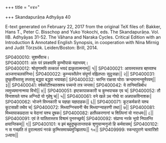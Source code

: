+++
title = "०४०"

+++
Skandapurāṇa Adhyāya 40

E-text generated on February 22, 2017 from the original TeX files of: Bakker, Hans T., Peter C. Bisschop and Yuko Yokochi, eds. The Skandapurāṇa. Vol. IIB. Adhyāyas 31-52. The Vāhana and Naraka Cycles. Critical Edition with an Introduction & Annotated English Synopsis, in cooperation with Nina Mirnig and Judit Törzsök. Leiden/Boston: Brill, 2014.

SP0400010: सुशर्मोवाच।  
SP0400011: अतः परं प्रवक्ष्यामि कुम्भीपाकं महाभयम्।  
SP0400012: श्रोतॄणामपि तत्कालं भयदं ह्यकृतात्मनाम्|| १||
SP0400021: आयस्यस्तत्र बह्व्यश्च अञ्जनाचलसंनिभाः|
SP0400022: कुम्भ्यस्तैलेन संपूर्णा वह्नितप्ताः सुदुःसहाः|| २||
SP0400031: दुष्कृतींस्तासु तप्तासु बद्ध्वा बद्ध्वा भयावहाः|
SP0400032: चरन्ति राक्षसा घोराः क्रन्दमानान्सुभैरवम्|| ३||
SP0400041: वर्षकोटीश्चतस्रश्च पच्यन्ते तत्र जन्तवः|
SP0400042: ये तानिमान्निबोध त्वमुच्यमानान्मया विभो|| ४||
SP0400051: इष्टकापाककारी च कुम्भपाचक एव च|
SP0400052: तौ विनाशयते यश्च अग्निदो यो गृहेषु च|| ५||
SP0400061: वने खले ऽथ गोष्ठे वा अन्नपाकविनाशकः|
SP0400062: भोजने विघ्नकारी च यज्ञहा यज्ञदाहकः|| ६||
SP0400071: कूटकर्मकरो यश्च कूटसाक्षी तथैव च|
SP0400072: मिथ्याग्निचयनी चैव मिथ्याग्न्याहरणी तथा|| ७||
SP0400081: मिथ्यापाकप्रदाता च वेदानां यश्च दूषकः|
SP0400082: हर्तोपकरणानां च शिल्पिनां यो नराधमः|| ८||
SP0400091: एवं ते यातितास्तत्र विश्रामं पुनरुच्छ्रये|
SP0400092: संप्राप्य नरके भूयो निपतन्ति क्षयान्तिकम्|| ९||
SP0400101: य इमं बहुदुष्कृतान्तपाकं शृणुयान्मनुजो हि कर्मवासम्|
SP0400102: न स गच्छति तं दुरात्मतापं नरकं कुम्भिसमाख्यमुज्झिताघः|| १०||
SP0409999: स्कन्दपुराणे चत्वारिंशो ऽध्यायः||
